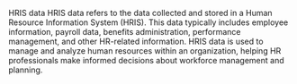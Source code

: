 HRIS data
HRIS data refers to the data collected and stored in a Human Resource Information System (HRIS). This data typically includes employee information, payroll data, benefits administration, performance management, and other HR-related information. HRIS data is used to manage and analyze human resources within an organization, helping HR professionals make informed decisions about workforce management and planning.
